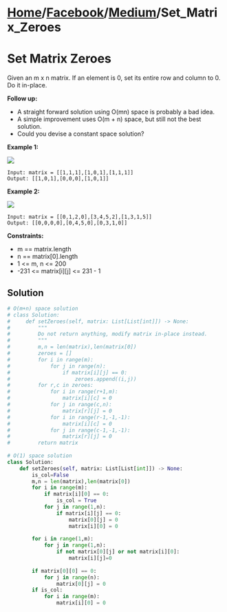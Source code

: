 # [Home](./../..)/[Facebook](./..)/[Medium](./)/Set_Matrix_Zeroes
<h1>Set Matrix Zeroes</h1>

<p>
Given an m x n matrix. If an element is 0, set its entire row and column to 0. Do it in-place.
</p>

<b>Follow up:</b>

* A straight forward solution using O(mn) space is probably a bad idea.
* A simple improvement uses O(m + n) space, but still not the best solution.
* Could you devise a constant space solution?

<b>Example 1:</b>

<img src="https://assets.leetcode.com/uploads/2020/08/17/mat1.jpg">

    Input: matrix = [[1,1,1],[1,0,1],[1,1,1]]
    Output: [[1,0,1],[0,0,0],[1,0,1]]
    
<b>Example 2:</b>

<img src="https://assets.leetcode.com/uploads/2020/08/17/mat2.jpg">

    Input: matrix = [[0,1,2,0],[3,4,5,2],[1,3,1,5]]
    Output: [[0,0,0,0],[0,4,5,0],[0,3,1,0]]

<b>Constraints:</b>

- m == matrix.length
- n == matrix[0].length
- 1 <= m, n <= 200
- -231 <= matrix[i][j] <= 231 - 1

<h2>Solution</h2>

```python
# O(m+n) space solution
# class Solution:
#     def setZeroes(self, matrix: List[List[int]]) -> None:
#         """
#         Do not return anything, modify matrix in-place instead.
#         """
#         m,n = len(matrix),len(matrix[0])
#         zeroes = []
#         for i in range(m):
#             for j in range(n):
#                 if matrix[i][j] == 0:
#                     zeroes.append((i,j))
#         for r,c in zeroes:
#             for i in range(r+1,m):
#                 matrix[i][c] = 0
#             for j in range(c,n):
#                 matrix[r][j] = 0
#             for i in range(r-1,-1,-1):
#                 matrix[i][c] = 0
#             for j in range(c-1,-1,-1):
#                 matrix[r][j] = 0  
#         return matrix
 
# O(1) space solution    
class Solution:
    def setZeroes(self, matrix: List[List[int]]) -> None:
        is_col=False
        m,n = len(matrix),len(matrix[0])
        for i in range(m):
            if matrix[i][0] == 0:
                is_col = True
            for j in range(1,n):
                if matrix[i][j] == 0:
                    matrix[0][j] = 0
                    matrix[i][0] = 0
        
        for i in range(1,m):
            for j in range(1,n):
                if not matrix[0][j] or not matrix[i][0]:
                    matrix[i][j]=0
        
        if matrix[0][0] == 0:
            for j in range(n):
                matrix[0][j] = 0
        if is_col:
            for i in range(m):
                matrix[i][0] = 0
```
